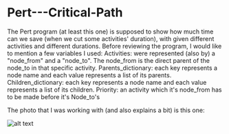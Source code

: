 # Pert---Critical-Path
The Pert program (at least this one) is supposed to show how much time can we save
(when we cut some activities' duration), with given different activities and different durations.
Before reviewing the program, I would like to mention a few variables I used:
Activities: were represented (also by) a "node_from" and a "node_to".
The node_from is the direct parent of the node_to in that specific activity.
Parents_dictionary: each key represents a node name and each value represents a list of its parents.
Children_dictionary: each key represents a node name and each value represents a list of its children.
Priority: an activity which it's node_from has to be made before it's Node_to's

The photo that I was working with (and also explains a bit) is this one:

![alt text](https://drive.google.com/open?id=1r4t3BPQ9RSK8PuNOgKk6G7c6bgO5uVex)
